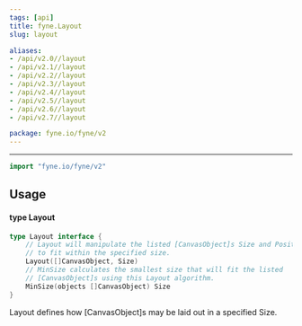 ```yaml
---
tags: [api]
title: fyne.Layout
slug: layout

aliases:
- /api/v2.0//layout
- /api/v2.1//layout
- /api/v2.2//layout
- /api/v2.3//layout
- /api/v2.4//layout
- /api/v2.5//layout
- /api/v2.6//layout
- /api/v2.7//layout

package: fyne.io/fyne/v2
---
```



---
```go
import "fyne.io/fyne/v2"
```

## Usage

#### type Layout

```go
type Layout interface {
	// Layout will manipulate the listed [CanvasObject]s Size and Position
	// to fit within the specified size.
	Layout([]CanvasObject, Size)
	// MinSize calculates the smallest size that will fit the listed
	// [CanvasObject]s using this Layout algorithm.
	MinSize(objects []CanvasObject) Size
}
```

Layout defines how [CanvasObject]s may be laid out in a specified Size.
